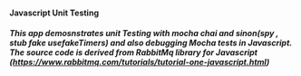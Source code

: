 #### Javascript Unit Testing

##### This app demosnstrates unit Testing with mocha chai and sinon(spy , stub fake usefakeTimers) and also debugging Mocha tests in Javascript. The source code is derived from RabbitMq library for Javascript (https://www.rabbitmq.com/tutorials/tutorial-one-javascript.html)
